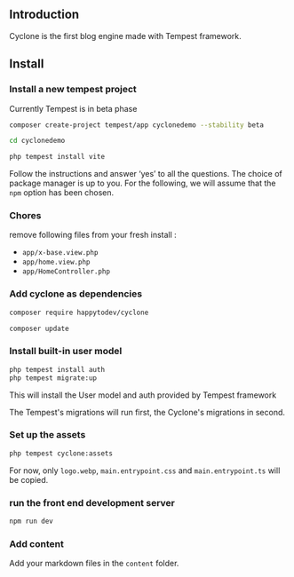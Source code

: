
## Introduction

Cyclone is the first blog engine made with Tempest framework.

## Install

### Install a new tempest project

Currently Tempest is in beta phase

```bash
composer create-project tempest/app cyclonedemo --stability beta
```

```bash
cd cyclonedemo
```


```bash
php tempest install vite
```

Follow the instructions and answer ‘yes’ to all the questions.
The choice of package manager is up to you. For the following, we will assume that the `npm` option has been chosen.

### Chores

remove following files from your fresh install : 

- `app/x-base.view.php` 
- `app/home.view.php` 
- `app/HomeController.php` 


### Add cyclone as dependencies

```bash
composer require happytodev/cyclone
```

```bash
composer update
```

### Install built-in user model

```bash
php tempest install auth
php tempest migrate:up
```

This will install the User model and auth provided by Tempest framework

The Tempest's migrations will run first, the Cyclone's migrations in second.

### Set up the assets

```bash
php tempest cyclone:assets
```

For now, only `logo.webp`, `main.entrypoint.css` and `main.entrypoint.ts` will be copied.

### run the front end development server

```bash
npm run dev
```

### Add content

Add your markdown files in the `content` folder.

